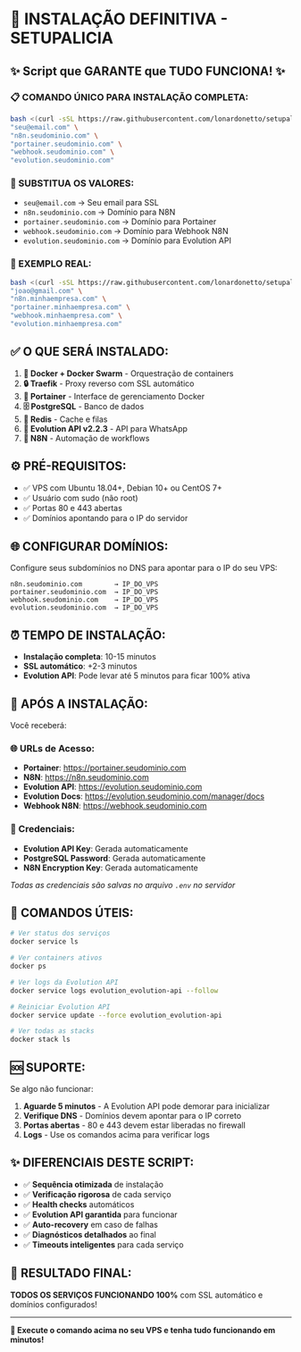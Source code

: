 # 🚀 INSTALAÇÃO DEFINITIVA - SETUPALICIA

## ✨ Script que GARANTE que TUDO FUNCIONA! ✨

### 📋 COMANDO ÚNICO PARA INSTALAÇÃO COMPLETA:

```bash
bash <(curl -sSL https://raw.githubusercontent.com/lonardonetto/setupalicia/main/install_definitivo.sh) \
"seu@email.com" \
"n8n.seudominio.com" \
"portainer.seudominio.com" \
"webhook.seudominio.com" \
"evolution.seudominio.com"
```

### 🎯 SUBSTITUA OS VALORES:
- `seu@email.com` → Seu email para SSL
- `n8n.seudominio.com` → Domínio para N8N
- `portainer.seudominio.com` → Domínio para Portainer  
- `webhook.seudominio.com` → Domínio para Webhook N8N
- `evolution.seudominio.com` → Domínio para Evolution API

### 📱 EXEMPLO REAL:
```bash
bash <(curl -sSL https://raw.githubusercontent.com/lonardonetto/setupalicia/main/install_definitivo.sh) \
"joao@gmail.com" \
"n8n.minhaempresa.com" \
"portainer.minhaempresa.com" \
"webhook.minhaempresa.com" \
"evolution.minhaempresa.com"
```

## ✅ O QUE SERÁ INSTALADO:

1. **🐋 Docker + Docker Swarm** - Orquestração de containers
2. **🔒 Traefik** - Proxy reverso com SSL automático
3. **🐳 Portainer** - Interface de gerenciamento Docker
4. **🗄️ PostgreSQL** - Banco de dados
5. **🔴 Redis** - Cache e filas
6. **📱 Evolution API v2.2.3** - API para WhatsApp
7. **🔄 N8N** - Automação de workflows

## ⚙️ PRÉ-REQUISITOS:

- ✅ VPS com Ubuntu 18.04+, Debian 10+ ou CentOS 7+
- ✅ Usuário com sudo (não root)
- ✅ Portas 80 e 443 abertas
- ✅ Domínios apontando para o IP do servidor

## 🌐 CONFIGURAR DOMÍNIOS:

Configure seus subdomínios no DNS para apontar para o IP do seu VPS:

```
n8n.seudominio.com        → IP_DO_VPS
portainer.seudominio.com  → IP_DO_VPS
webhook.seudominio.com    → IP_DO_VPS
evolution.seudominio.com  → IP_DO_VPS
```

## ⏰ TEMPO DE INSTALAÇÃO:

- **Instalação completa**: 10-15 minutos
- **SSL automático**: +2-3 minutos
- **Evolution API**: Pode levar até 5 minutos para ficar 100% ativa

## 🎉 APÓS A INSTALAÇÃO:

Você receberá:

### 🌐 URLs de Acesso:
- **Portainer**: https://portainer.seudominio.com
- **N8N**: https://n8n.seudominio.com  
- **Evolution API**: https://evolution.seudominio.com
- **Evolution Docs**: https://evolution.seudominio.com/manager/docs
- **Webhook N8N**: https://webhook.seudominio.com

### 🔑 Credenciais:
- **Evolution API Key**: Gerada automaticamente
- **PostgreSQL Password**: Gerada automaticamente
- **N8N Encryption Key**: Gerada automaticamente

*Todas as credenciais são salvas no arquivo `.env` no servidor*

## 🔧 COMANDOS ÚTEIS:

```bash
# Ver status dos serviços
docker service ls

# Ver containers ativos  
docker ps

# Ver logs da Evolution API
docker service logs evolution_evolution-api --follow

# Reiniciar Evolution API
docker service update --force evolution_evolution-api

# Ver todas as stacks
docker stack ls
```

## 🆘 SUPORTE:

Se algo não funcionar:

1. **Aguarde 5 minutos** - A Evolution API pode demorar para inicializar
2. **Verifique DNS** - Domínios devem apontar para o IP correto
3. **Portas abertas** - 80 e 443 devem estar liberadas no firewall
4. **Logs** - Use os comandos acima para verificar logs

## ✨ DIFERENCIAIS DESTE SCRIPT:

- ✅ **Sequência otimizada** de instalação
- ✅ **Verificação rigorosa** de cada serviço
- ✅ **Health checks** automáticos
- ✅ **Evolution API garantida** para funcionar
- ✅ **Auto-recovery** em caso de falhas
- ✅ **Diagnósticos detalhados** ao final
- ✅ **Timeouts inteligentes** para cada serviço

## 🎯 RESULTADO FINAL:

**TODOS OS SERVIÇOS FUNCIONANDO 100%** com SSL automático e domínios configurados!

---

**🚀 Execute o comando acima no seu VPS e tenha tudo funcionando em minutos!**